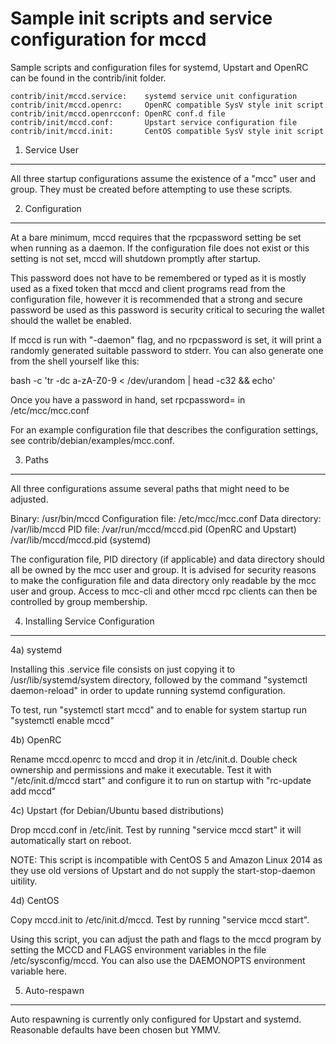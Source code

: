 Sample init scripts and service configuration for mccd
==========================================================

Sample scripts and configuration files for systemd, Upstart and OpenRC
can be found in the contrib/init folder.

    contrib/init/mccd.service:    systemd service unit configuration
    contrib/init/mccd.openrc:     OpenRC compatible SysV style init script
    contrib/init/mccd.openrcconf: OpenRC conf.d file
    contrib/init/mccd.conf:       Upstart service configuration file
    contrib/init/mccd.init:       CentOS compatible SysV style init script

1. Service User
---------------------------------

All three startup configurations assume the existence of a "mcc" user
and group.  They must be created before attempting to use these scripts.

2. Configuration
---------------------------------

At a bare minimum, mccd requires that the rpcpassword setting be set
when running as a daemon.  If the configuration file does not exist or this
setting is not set, mccd will shutdown promptly after startup.

This password does not have to be remembered or typed as it is mostly used
as a fixed token that mccd and client programs read from the configuration
file, however it is recommended that a strong and secure password be used
as this password is security critical to securing the wallet should the
wallet be enabled.

If mccd is run with "-daemon" flag, and no rpcpassword is set, it will
print a randomly generated suitable password to stderr.  You can also
generate one from the shell yourself like this:

bash -c 'tr -dc a-zA-Z0-9 < /dev/urandom | head -c32 && echo'

Once you have a password in hand, set rpcpassword= in /etc/mcc/mcc.conf

For an example configuration file that describes the configuration settings,
see contrib/debian/examples/mcc.conf.

3. Paths
---------------------------------

All three configurations assume several paths that might need to be adjusted.

Binary:              /usr/bin/mccd
Configuration file:  /etc/mcc/mcc.conf
Data directory:      /var/lib/mccd
PID file:            /var/run/mccd/mccd.pid (OpenRC and Upstart)
                     /var/lib/mccd/mccd.pid (systemd)

The configuration file, PID directory (if applicable) and data directory
should all be owned by the mcc user and group.  It is advised for security
reasons to make the configuration file and data directory only readable by the
mcc user and group.  Access to mcc-cli and other mccd rpc clients
can then be controlled by group membership.

4. Installing Service Configuration
-----------------------------------

4a) systemd

Installing this .service file consists on just copying it to
/usr/lib/systemd/system directory, followed by the command
"systemctl daemon-reload" in order to update running systemd configuration.

To test, run "systemctl start mccd" and to enable for system startup run
"systemctl enable mccd"

4b) OpenRC

Rename mccd.openrc to mccd and drop it in /etc/init.d.  Double
check ownership and permissions and make it executable.  Test it with
"/etc/init.d/mccd start" and configure it to run on startup with
"rc-update add mccd"

4c) Upstart (for Debian/Ubuntu based distributions)

Drop mccd.conf in /etc/init.  Test by running "service mccd start"
it will automatically start on reboot.

NOTE: This script is incompatible with CentOS 5 and Amazon Linux 2014 as they
use old versions of Upstart and do not supply the start-stop-daemon uitility.

4d) CentOS

Copy mccd.init to /etc/init.d/mccd. Test by running "service mccd start".

Using this script, you can adjust the path and flags to the mccd program by
setting the MCCD and FLAGS environment variables in the file
/etc/sysconfig/mccd. You can also use the DAEMONOPTS environment variable here.

5. Auto-respawn
-----------------------------------

Auto respawning is currently only configured for Upstart and systemd.
Reasonable defaults have been chosen but YMMV.
